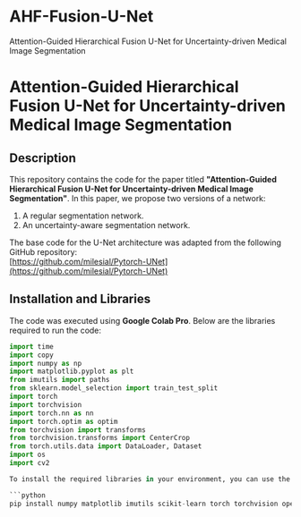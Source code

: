 # AHF-Fusion-U-Net
Attention-Guided Hierarchical Fusion U-Net for Uncertainty-driven Medical Image Segmentation
# Attention-Guided Hierarchical Fusion U-Net for Uncertainty-driven Medical Image Segmentation

## Description
This repository contains the code for the paper titled **"Attention-Guided Hierarchical Fusion U-Net for Uncertainty-driven Medical Image Segmentation"**. In this paper, we propose two versions of a network:
1. A regular segmentation network.
2. An uncertainty-aware segmentation network.

The base code for the U-Net architecture was adapted from the following GitHub repository:  
[https://github.com/milesial/Pytorch-UNet](https://github.com/milesial/Pytorch-UNet)

## Installation and Libraries
The code was executed using **Google Colab Pro**. Below are the libraries required to run the code:

```python
import time
import copy
import numpy as np
import matplotlib.pyplot as plt
from imutils import paths
from sklearn.model_selection import train_test_split
import torch
import torchvision
import torch.nn as nn
import torch.optim as optim
from torchvision import transforms
from torchvision.transforms import CenterCrop
from torch.utils.data import DataLoader, Dataset
import os
import cv2

To install the required libraries in your environment, you can use the following command:

```python
pip install numpy matplotlib imutils scikit-learn torch torchvision opencv-python
